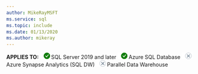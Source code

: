 ```yaml
---
author: MikeRayMSFT
ms.service: sql
ms.topic: include
ms.date: 01/13/2020
ms.author: mikeray
---
```


<Token>**APPLIES TO:** ![yes](media/yes.png)SQL Server 2019 and later ![yes](media/yes.png)Azure SQL Database ![no](media/no.png)Azure Synapse Analytics (SQL DW) ![no](media/no.png)Parallel Data Warehouse </Token>

